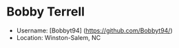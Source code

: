 # Bobby Terrell

* Username: [Bobbyt94] (https://github.com/Bobbyt94/)
* Location: Winston-Salem, NC
